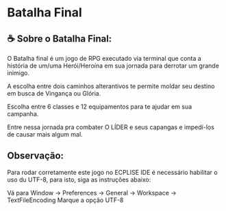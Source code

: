# Batalha Final


## ☕ Sobre o Batalha Final:

O Batalha final é um jogo de RPG executado via terminal que conta a história de um/uma Herói/Heroína em sua jornada para derrotar um grande inimigo.

A escolha entre dois caminhos alterantivos te permite moldar seu destino em busca de Vingança ou Glória.

Escolha entre 6 classes e 12 equipamentos para te ajudar em sua campanha.

Entre nessa jornada pra combater O LÍDER e seus capangas e impedí-los de causar mais algum mal.

## Observação:

Para rodar corretamente este jogo no ECPLISE IDE é necessário habilitar o uso du UTF-8, para isto, siga as instruções abaixo:

Vá para Window -> Preferences -> General -> Workspace -> TextFileEncoding
Marque a opção UTF-8
